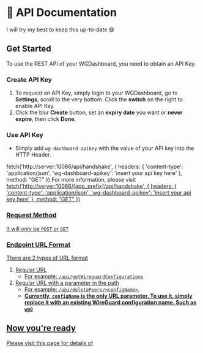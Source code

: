 # 📖 API Documentation

I will try my best to keep this up-to-date :smile:

## Get Started

To use the REST API of your WGDashboard, you need to obtain an API Key.

### Create API Key

1. To request an API Key, simply login to your WGDashboard, go to **Settings**, scroll to the very bottom. Click the **switch** on the right to enable API Key.
2. Click the blur **Create** button, set an **expiry date** you want or **never expire**, then click **Done**.

### Use API Key

- Simply add `wg-dashboard-apikey` with the value of your API key into the HTTP Header.

<tabs>
<tab title="Default">
<code-block lang="javascript">
fetch('http://server:10086/api/handshake', {
    headers: {
       'content-type': 'application/json',
        'wg-dashboard-apikey': 'insert your api key here'
    },
    method: "GET"
})
</code-block>
</tab>
<tab title="With APP_PREFIX set">

<note>
For more information, please visit <a href="✂️-Dashboard-Configuration.md"/>
</note>
<br/>

<code-block lang="javascript">
fetch('http://server:10086/[app_prefix]/api/handshake', {
    headers: {
       'content-type': 'application/json',
        'wg-dashboard-apikey': 'insert your api key here'
    },
    method: "GET"
})
</code-block>
</tab>
</tabs>

### Request Method

It will only be `POST` or `GET`

### Endpoint URL Format

There are 2 types of URL format

1. Regular URL
   	- For example: `/api/getWireguardConfigurations`
2. Regular URL with a parameter in the path
   	- For example: `/api/deletePeers/<configName>`.
	- **Currently, `configName` is the only URL parameter. To use it, simply replace it with an existing WireGuard configuration name. Such as `wg0`**


## Now you're ready

Please visit this page for details of [](API-Endpoints.md)